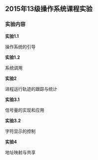 ## 2015年13级操作系统课程实验

### 实验内容

**实验1.1**

操作系统的引导

**实验1.2**

系统调用

**实验2**

进程运行轨迹的跟踪与统计

**实验3.1**

信号量的实现和应用

**实验3.2**

字符显示的控制

**实验4**

地址映射与共享